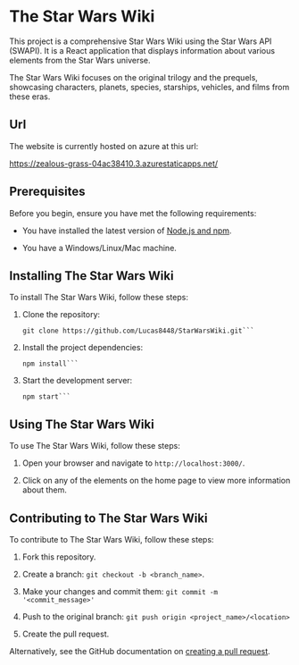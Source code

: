 # The Star Wars Wiki

This project is a comprehensive Star Wars Wiki using the Star Wars API (SWAPI). It is a React application that displays information about various elements from the Star Wars universe.

The Star Wars Wiki focuses on the original trilogy and the prequels, showcasing characters, planets, species, starships, vehicles, and films from these eras.

## Url

The website is currently hosted on azure at this url:

<https://zealous-grass-04ac38410.3.azurestaticapps.net/>

## Prerequisites

Before you begin, ensure you have met the following requirements:

- You have installed the latest version of [Node.js and npm](https://nodejs.org/en/download/).

- You have a Windows/Linux/Mac machine.

## Installing The Star Wars Wiki

To install The Star Wars Wiki, follow these steps:

1. Clone the repository:

   ```shell
   git clone https://github.com/Lucas8448/StarWarsWiki.git```

2. Install the project dependencies:

   ```shell
   npm install```

3. Start the development server:

   ```shell
   npm start```

## Using The Star Wars Wiki

To use The Star Wars Wiki, follow these steps:

1. Open your browser and navigate to `http://localhost:3000/`.

2. Click on any of the elements on the home page to view more information about them.

## Contributing to The Star Wars Wiki

To contribute to The Star Wars Wiki, follow these steps:

1. Fork this repository.

2. Create a branch: `git checkout -b <branch_name>`.

3. Make your changes and commit them: `git commit -m '<commit_message>'`

4. Push to the original branch: `git push origin <project_name>/<location>`

5. Create the pull request.

Alternatively, see the GitHub documentation on [creating a pull request](https://docs.github.com/en/github/collaborating-with-issues-and-pull-requests/creating-a-pull-request).